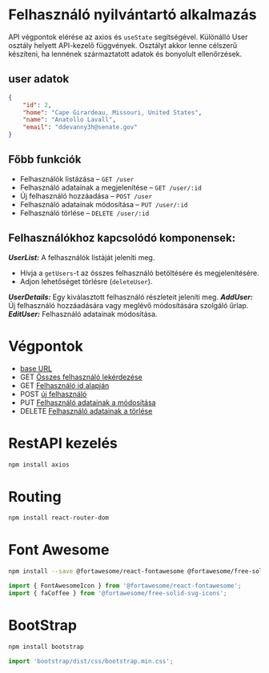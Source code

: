 # Felhasználó nyilvántartó alkalmazás

API végpontok elérése az axios és ```useState``` segítségével. Különálló User osztály helyett API-kezelő függvények. Osztályt akkor lenne célszerű készíteni, ha lennének származtatott adatok és bonyolult ellenőrzések. 

## user adatok
```json
{
    "id": 2,
    "home": "Cape Girardeau, Missouri, United States",
    "name": "Anatollo Lavall",
    "email": "ddevanny3h@senate.gov"
}
```

## Főbb funkciók
- Felhasználók listázása – ```GET /user```
- Felhasználó adatainak a megjelenítése – ```GET /user/:id```
- Új felhasználó hozzáadása – ```POST /user```
- Felhasználó adatainak módosítása – ```PUT /user/:id```
- Felhasználó törlése – ```DELETE /user/:id```

## Felhasználókhoz kapcsolódó komponensek:

***UserList:*** A felhasználók listáját jeleníti meg.
- Hívja a ```getUsers```-t az összes felhasználó betöltésére és megjelenítésére.
- Adjon lehetőséget törlésre (```deleteUser```).

***UserDetails:*** Egy kiválasztott felhasználó részleteit jeleníti meg.
***AddUser:*** Új felhasználó hozzáadására vagy meglévő módosítására szolgáló űrlap.
***EditUser:*** Felhasználó adatainak módosítása.

# Végpontok
- [base URL](https://retoolapi.dev/E6LSEs/user)
- GET [Összes felhasználó lekérdezése](https://api-generator.retool.com/E6LSEs/user)
- GET [Felhasználó id alapján](https://api-generator.retool.com/E6LSEs/user/1)
- POST [új felhasználó](https://api-generator.retool.com/E6LSEs/user)
- PUT [Felhasználó adatainak a módosítása](https://api-generator.retool.com/E6LSEs/user/1)
- DELETE [Felhasználó adatainak a törlése](https://api-generator.retool.com/E6LSEs/user/1)

# RestAPI kezelés
```bash
npm install axios
```
# Routing
```bash
npm install react-router-dom
```
# Font Awesome
```bash
npm install --save @fortawesome/react-fontawesome @fortawesome/free-solid-svg-icons @fortawesome/fontawesome-svg-core
```
```javascript
import { FontAwesomeIcon } from '@fortawesome/react-fontawesome';
import { faCoffee } from '@fortawesome/free-solid-svg-icons';
```

# BootStrap
```bash
npm install bootstrap
```
```jsx
import 'bootstrap/dist/css/bootstrap.min.css';
